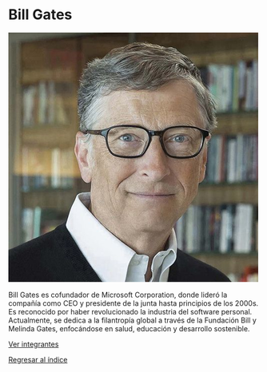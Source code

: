 # Bill Gates

![Bill Gates](gates.jpeg)

Bill Gates es cofundador de Microsoft Corporation, donde lideró la compañía como CEO y presidente de la junta hasta principios de los 2000s. Es reconocido por haber revolucionado la industria del software personal. Actualmente, se dedica a la filantropía global a través de la Fundación Bill y Melinda Gates, enfocándose en salud, educación y desarrollo sostenible.

[Ver integrantes](../integrantes.md)

[Regresar al índice](../../proyecto.md)
